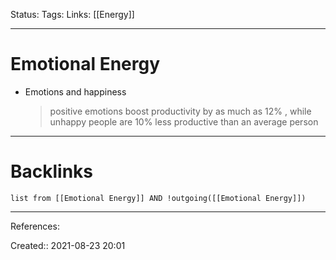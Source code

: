 Status: 
Tags: 
Links: [[Energy]]
___
# Emotional Energy
- Emotions and happiness
	> positive emotions boost productivity by as much as 12% , while unhappy people are 10% less productive than an average person
___
# Backlinks
```dataview
list from [[Emotional Energy]] AND !outgoing([[Emotional Energy]])
```
___
References:

Created:: 2021-08-23 20:01

